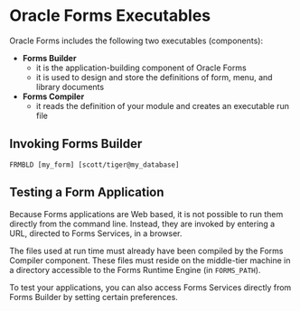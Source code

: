 # Oracle Forms Executables

Oracle Forms includes the following two executables (components):
- **Forms Builder**
    - it is the application-building component of Oracle Forms
    - it is used to design and store the definitions of form, menu, and library
documents
- **Forms Compiler**
    - it reads the definition of your module and creates an executable run file

## Invoking Forms Builder

    FRMBLD [my_form] [scott/tiger@my_database]

## Testing a Form Application

Because Forms applications are Web based, it is not possible to run them directly from the command line. Instead, they are invoked by entering a URL, directed to Forms Services, in a browser.

The files used at run time must already have been compiled by the Forms Compiler component. These files must reside on the middle-tier machine in a directory accessible to the Forms Runtime Engine (in ```FORMS_PATH```).

To test your applications, you can also access Forms Services directly from Forms Builder by setting certain preferences.


